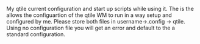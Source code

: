 My qtile current configuration and start up scripts while using it.  The is the allows the configuartion of the qtile WM to run in a way setup and configured by me.  Please store both files in username->.config -> qtile.  Using no configuration file you will get an error and default to the a standard configuration.
